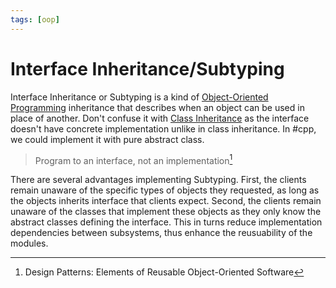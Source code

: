```yaml
---
tags: [oop]
---
```


# Interface Inheritance/Subtyping

Interface Inheritance or Subtyping is a kind of [Object-Oriented Programming](202202041514.md)
inheritance that describes when an object can be used in place of another. Don't
confuse it with [Class Inheritance](202302042023.md) as the interface doesn't
have concrete implementation unlike in class inheritance. In #cpp, we could
implement it with pure abstract class.

> Program to an interface, not an implementation[^1]

There are several advantages implementing Subtyping. First, the clients remain
unaware of the specific types of objects they requested, as long as the objects
inherits interface that clients expect. Second, the clients remain unaware of
the classes that implement these objects as they only know the abstract classes
defining the interface. This in turns reduce implementation dependencies between
subsystems, thus enhance the reusuability of the modules.

[^1]: Design Patterns: Elements of Reusable Object-Oriented Software
